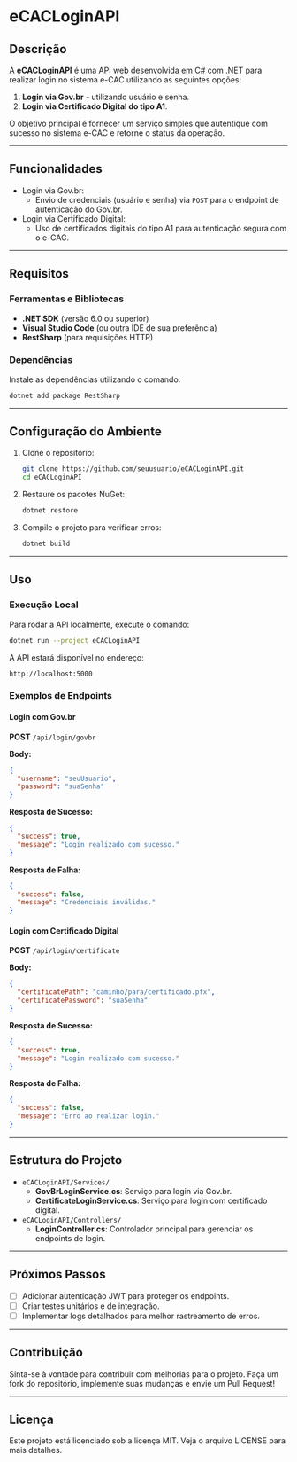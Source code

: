 
# eCACLoginAPI

## Descrição
A **eCACLoginAPI** é uma API web desenvolvida em C# com .NET para realizar login no sistema e-CAC utilizando as seguintes opções:

1. **Login via Gov.br** - utilizando usuário e senha.
2. **Login via Certificado Digital do tipo A1**.

O objetivo principal é fornecer um serviço simples que autentique com sucesso no sistema e-CAC e retorne o status da operação.

---

## Funcionalidades
- Login via Gov.br:
  - Envio de credenciais (usuário e senha) via `POST` para o endpoint de autenticação do Gov.br.
- Login via Certificado Digital:
  - Uso de certificados digitais do tipo A1 para autenticação segura com o e-CAC.

---

## Requisitos
### Ferramentas e Bibliotecas
- **.NET SDK** (versão 6.0 ou superior)
- **Visual Studio Code** (ou outra IDE de sua preferência)
- **RestSharp** (para requisições HTTP)

### Dependências
Instale as dependências utilizando o comando:
```bash
dotnet add package RestSharp
```

---

## Configuração do Ambiente

1. Clone o repositório:
   ```bash
   git clone https://github.com/seuusuario/eCACLoginAPI.git
   cd eCACLoginAPI
   ```

2. Restaure os pacotes NuGet:
   ```bash
   dotnet restore
   ```

3. Compile o projeto para verificar erros:
   ```bash
   dotnet build
   ```

---

## Uso

### Execução Local
Para rodar a API localmente, execute o comando:
```bash
dotnet run --project eCACLoginAPI
```

A API estará disponível no endereço:
```
http://localhost:5000
```

### Exemplos de Endpoints

#### Login com Gov.br
**POST** `/api/login/govbr`

**Body:**
```json
{
  "username": "seuUsuario",
  "password": "suaSenha"
}
```

**Resposta de Sucesso:**
```json
{
  "success": true,
  "message": "Login realizado com sucesso."
}
```

**Resposta de Falha:**
```json
{
  "success": false,
  "message": "Credenciais inválidas."
}
```

#### Login com Certificado Digital
**POST** `/api/login/certificate`

**Body:**
```json
{
  "certificatePath": "caminho/para/certificado.pfx",
  "certificatePassword": "suaSenha"
}
```

**Resposta de Sucesso:**
```json
{
  "success": true,
  "message": "Login realizado com sucesso."
}
```

**Resposta de Falha:**
```json
{
  "success": false,
  "message": "Erro ao realizar login."
}
```

---

## Estrutura do Projeto

- `eCACLoginAPI/Services/`
  - **GovBrLoginService.cs**: Serviço para login via Gov.br.
  - **CertificateLoginService.cs**: Serviço para login com certificado digital.
- `eCACLoginAPI/Controllers/`
  - **LoginController.cs**: Controlador principal para gerenciar os endpoints de login.

---

## Próximos Passos
- [ ] Adicionar autenticação JWT para proteger os endpoints.
- [ ] Criar testes unitários e de integração.
- [ ] Implementar logs detalhados para melhor rastreamento de erros.

---

## Contribuição
Sinta-se à vontade para contribuir com melhorias para o projeto. Faça um fork do repositório, implemente suas mudanças e envie um Pull Request!

---

## Licença
Este projeto está licenciado sob a licença MIT. Veja o arquivo LICENSE para mais detalhes.
